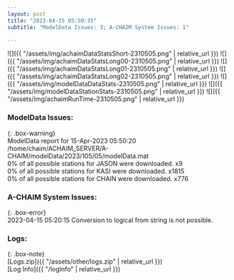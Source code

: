 ```yaml
---
layout: post
title: "2023-04-15 05:50:35"
subtitle: "ModelData Issues: 3; A-CHAIM System Issues: 1"

---
```


![]({{ "/assets/img/achaimDataStatsShort-2310505.png" | relative_url }})
![]({{ "/assets/img/achaimDataStatsLong00-2310505.png" | relative_url }})
![]({{ "/assets/img/achaimDataStatsLong01-2310505.png" | relative_url }})
![]({{ "/assets/img/achaimDataStatsLong02-2310505.png" | relative_url }})
![]({{ "/assets/img/modelDataDataStats-2310505.png" | relative_url }})
![]({{ "/assets/img/modelDataStationStats-2310505.png" | relative_url }})
![]({{ "/assets/img/achaimRunTime-2310505.png" | relative_url }})


### ModelData Issues:  
  
{: .box-warning}  
 ModelData report for 15-Apr-2023 05:50:20   
 /home/chaim/ACHAIM_SERVER/A-CHAIM/modelData/2023/105/05/modelData.mat   
 0% of all possible stations for JASON were downloaded. x9   
 0% of all possible stations for KASI were downloaded. x1815   
 0% of all possible stations for CHAIN were downloaded. x776   
  
### A-CHAIM System Issues:  
  
{: .box-error}  
2023-04-15 05:20:15 Conversion to logical from string is not possible.  

### Logs:  
  
{: .box-note}  
[Logs.zip]({{ "/assets/other/logs.zip" | relative_url }})  
[Log Info]({{ "/logInfo" | relative_url }})  
